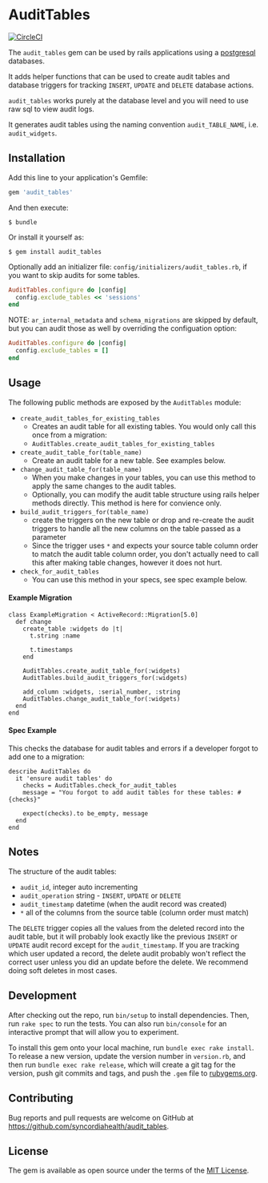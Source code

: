 # AuditTables

[![CircleCI](https://circleci.com/gh/syncordiahealth/audit_tables/tree/master.svg?style=shield)](https://circleci.com/gh/syncordiahealth/audit_tables/tree/master)

The `audit_tables` gem can be used by rails applications using a [postgresql](https://www.postgresql.org/) databases.

It adds helper functions that can be used to create audit tables and database triggers for tracking `INSERT`, `UPDATE` and `DELETE` database actions.

`audit_tables` works purely at the database level and you will need to use raw sql to view audit logs.

It generates audit tables using the naming convention `audit_TABLE_NAME`, i.e. `audit_widgets`.

## Installation

Add this line to your application's Gemfile:

```ruby
gem 'audit_tables'
```

And then execute:

    $ bundle

Or install it yourself as:

    $ gem install audit_tables

Optionally add an initializer file: `config/initializers/audit_tables.rb`, if you want to skip audits for some tables.

```ruby
AuditTables.configure do |config|
  config.exclude_tables << 'sessions'
end
```

NOTE: `ar_internal_metadata` and `schema_migrations` are skipped by default, but you can audit those as well by overriding the configuation option:

```ruby
AuditTables.configure do |config|
  config.exclude_tables = []
end
```

## Usage

The following public methods are exposed by the `AuditTables` module:

* `create_audit_tables_for_existing_tables`
  * Creates an audit table for all existing tables. You would only call this once from a migration:
  * `AuditTables.create_audit_tables_for_existing_tables`
* `create_audit_table_for(table_name)`
  * Create an audit table for a new table. See examples below.
* `change_audit_table_for(table_name)`
  * When you make changes in your tables, you can use this method to apply the same changes to the audit tables.
  * Optionally, you can modify the audit table structure using rails helper methods directly. This method is here for convience only.
* `build_audit_triggers_for(table_name)`
  * create the triggers on the new table or drop and re-create the audit triggers to handle all the new columns on the table passed as a parameter
  * Since the trigger uses `*` and expects your source table column order to match the audit table column order, you don't actually need to call this after making table changes, however it does not hurt.
* `check_for_audit_tables`
  * You can use this method in your specs, see spec example below.

#### Example Migration

```
class ExampleMigration < ActiveRecord::Migration[5.0]
  def change
    create_table :widgets do |t|
      t.string :name

      t.timestamps
    end

    AuditTables.create_audit_table_for(:widgets)
    AuditTables.build_audit_triggers_for(:widgets)

    add_column :widgets, :serial_number, :string
    AuditTables.change_audit_table_for(:widgets)
  end
end
```

#### Spec Example

This checks the database for audit tables and errors if a developer forgot to add one to a migration:

```
describe AuditTables do
  it 'ensure audit tables' do
    checks = AuditTables.check_for_audit_tables
    message = "You forgot to add audit tables for these tables: #{checks}"

    expect(checks).to be_empty, message
  end
end
```

## Notes

The structure of the audit tables:

* `audit_id`, integer auto incrementing
* `audit_operation` string - `INSERT`, `UPDATE` or `DELETE`
* `audit_timestamp` datetime (when the audit record was created)
* `*` all of the columns from the source table (column order must match)

The `DELETE` trigger copies all the values from the deleted record into the audit table, but it will probably look exactly like the previous `INSERT` or `UPDATE` audit record except for the `audit_timestamp`. If you are tracking which user updated a record, the delete audit probably won't reflect the correct user unless you did an update before the delete. We recommend doing soft deletes in most cases.

## Development

After checking out the repo, run `bin/setup` to install dependencies. Then, run `rake spec` to run the tests. You can also run `bin/console` for an interactive prompt that will allow you to experiment.

To install this gem onto your local machine, run `bundle exec rake install`. To release a new version, update the version number in `version.rb`, and then run `bundle exec rake release`, which will create a git tag for the version, push git commits and tags, and push the `.gem` file to [rubygems.org](https://rubygems.org).

## Contributing

Bug reports and pull requests are welcome on GitHub at https://github.com/syncordiahealth/audit_tables.


## License

The gem is available as open source under the terms of the [MIT License](http://opensource.org/licenses/MIT).

